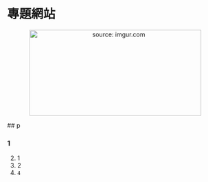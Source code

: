 # 專題網站
<p align="center">
  <img src="https://i.imgur.com/DwH6uA0.png"  width="400" height="200" title="source: imgur.com" />
</p>
## p

### 1

2. 1
2. 2
2. ```4```
